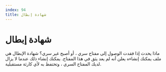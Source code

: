 ```yaml
---
index: 94
title: شهادة إبطال
---
```

# شهادة إبطال

ماذا يحدث إذا فقدت الوصول إلى مفتاح سري ، أو أصبح غير سري؟ شهادة الإبطال هي ملف يمكنك إنشاءه يعلن أنه لم يعد يثق في هذا المفتاح. يمكنك إنشاء ذلك عندما لا يزال لديك المفتاح السري ، وتحتفظ به لأي كارثة مستقبلية.